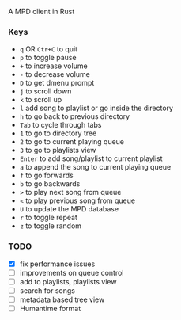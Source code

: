 A MPD client in Rust

### Keys
- `q` OR `Ctr+C` to quit
- `p` to toggle pause
- `+` to increase volume
- `-` to decrease volume
- `D` to get dmenu prompt
- `j` to scroll down
- `k` to scroll up
- `l` add song to playlist or go inside the directory
- `h` to go back to previous directory
- `Tab` to cycle through tabs
- `1` to go to directory tree
- `2` to go to current playing queue
- `3` to go to playlists view
- `Enter` to add song/playlist to current playlist
- `a` to append the song to current playing queue
- `f` to go forwards
- `b` to go backwards
- `>` to play next song from queue
- `<` to play previous song from queue
- `U` to update the MPD database
- `r` to toggle repeat
- `z` to toggle random

### TODO
- [x] fix performance issues
- [ ] improvements on queue control
- [ ] add to playlists, playlists view
- [ ] search for songs
- [ ] metadata based tree view
- [ ] Humantime format
